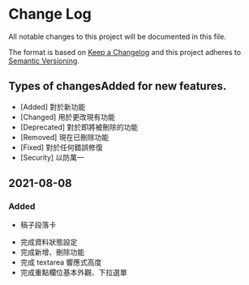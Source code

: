 # Change Log

All notable changes to this project will be documented in this file.

The format is based on [Keep a Changelog](http://keepachangelog.com/)
and this project adheres to [Semantic Versioning](http://semver.org/).

## Types of changesAdded for new features.

- [Added] 對於新功能
- [Changed] 用於更改現有功能
- [Deprecated] 對於即將被刪除的功能
- [Removed] 現在已刪除功能
- [Fixed] 對於任何錯誤修復
- [Security] 以防萬一

## 2021-08-08

### Added

- 稿子段落卡

* 完成資料狀態設定
* 完成新增、刪除功能
* 完成 textarea 響應式高度
* 完成重點欄位基本外觀、下拉選單
